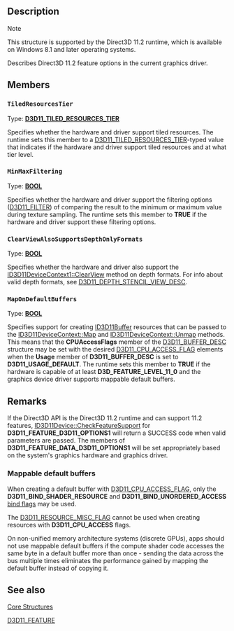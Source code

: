 ## Description

> [!NOTE]
> This structure is supported by the Direct3D 11.2 runtime, which is available on Windows 8.1 and later operating systems.

Describes Direct3D 11.2 feature options in the current graphics driver.

## Members

### `TiledResourcesTier`

Type: **[D3D11_TILED_RESOURCES_TIER](https://learn.microsoft.com/windows/desktop/api/d3d11/ne-d3d11-d3d11_tiled_resources_tier)**

Specifies whether the hardware and driver support tiled resources. The runtime sets this member to a [D3D11_TILED_RESOURCES_TIER](https://learn.microsoft.com/windows/desktop/api/d3d11/ne-d3d11-d3d11_tiled_resources_tier)-typed value that indicates if the hardware and driver support tiled resources and at what tier level.

### `MinMaxFiltering`

Type: **[BOOL](https://learn.microsoft.com/windows/desktop/WinProg/windows-data-types)**

Specifies whether the hardware and driver support the filtering options ([D3D11_FILTER](https://learn.microsoft.com/windows/desktop/api/d3d11/ne-d3d11-d3d11_filter)) of comparing the result to the minimum or maximum value during texture sampling. The runtime sets this member to **TRUE** if the hardware and driver support these filtering options.

### `ClearViewAlsoSupportsDepthOnlyFormats`

Type: **[BOOL](https://learn.microsoft.com/windows/desktop/WinProg/windows-data-types)**

Specifies whether the hardware and driver also support the [ID3D11DeviceContext1::ClearView](https://learn.microsoft.com/windows/desktop/api/d3d11_1/nf-d3d11_1-id3d11devicecontext1-clearview) method on depth formats. For info about valid depth formats, see [D3D11_DEPTH_STENCIL_VIEW_DESC](https://learn.microsoft.com/windows/desktop/api/d3d11/ns-d3d11-d3d11_depth_stencil_view_desc).

### `MapOnDefaultBuffers`

Type: **[BOOL](https://learn.microsoft.com/windows/desktop/WinProg/windows-data-types)**

Specifies support for creating [ID3D11Buffer](https://learn.microsoft.com/windows/desktop/api/d3d11/nn-d3d11-id3d11buffer) resources that can be passed to the [ID3D11DeviceContext::Map](https://learn.microsoft.com/windows/desktop/api/d3d11/nf-d3d11-id3d11devicecontext-map) and [ID3D11DeviceContext::Unmap](https://learn.microsoft.com/windows/desktop/api/d3d11/nf-d3d11-id3d11devicecontext-unmap) methods. This means that the **CPUAccessFlags** member of the [D3D11_BUFFER_DESC](https://learn.microsoft.com/windows/desktop/api/d3d11/ns-d3d11-d3d11_buffer_desc) structure may be set with the desired [D3D11_CPU_ACCESS_FLAG](https://learn.microsoft.com/windows/desktop/api/d3d11/ne-d3d11-d3d11_cpu_access_flag) elements when the **Usage** member of **D3D11_BUFFER_DESC** is set to **D3D11_USAGE_DEFAULT**. The runtime sets this member to **TRUE** if the hardware is capable of at least **D3D_FEATURE_LEVEL_11_0** and the graphics device driver supports mappable default buffers.

## Remarks

If the Direct3D API is the Direct3D 11.2 runtime and can support 11.2 features, [ID3D11Device::CheckFeatureSupport](https://learn.microsoft.com/windows/desktop/api/d3d11/nf-d3d11-id3d11device-checkfeaturesupport) for **D3D11_FEATURE_D3D11_OPTIONS1** will return a SUCCESS code when valid parameters are passed. The members of **D3D11_FEATURE_DATA_D3D11_OPTIONS1** will be set appropriately based on the system's graphics hardware and graphics driver.

### Mappable default buffers

When creating a default buffer with [D3D11_CPU_ACCESS_FLAG](https://learn.microsoft.com/windows/desktop/api/d3d11/ne-d3d11-d3d11_cpu_access_flag), only the **D3D11_BIND_SHADER_RESOURCE** and **D3D11_BIND_UNORDERED_ACCESS** [bind flags](https://learn.microsoft.com/windows/desktop/api/d3d11/ne-d3d11-d3d11_bind_flag) may be used.

The [D3D11_RESOURCE_MISC_FLAG](https://learn.microsoft.com/windows/desktop/api/d3d11/ne-d3d11-d3d11_resource_misc_flag) cannot be used when creating resources with **D3D11_CPU_ACCESS** flags.

On non-unified memory architecture systems (discrete GPUs), apps should not use mappable default buffers if the compute shader code accesses the same byte in a default buffer more than once - sending the data across the bus multiple times eliminates the performance gained by mapping the default buffer instead of copying it.

## See also

[Core Structures](https://learn.microsoft.com/windows/desktop/direct3d11/d3d11-graphics-reference-d3d11-core-structures)

[D3D11_FEATURE](https://learn.microsoft.com/windows/desktop/api/d3d11/ne-d3d11-d3d11_feature)